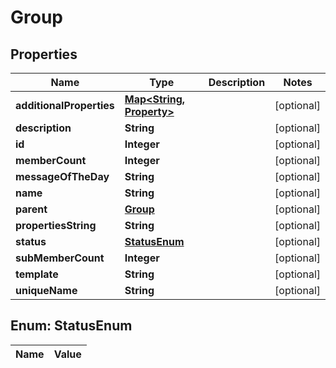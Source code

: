 
# Group

## Properties
Name | Type | Description | Notes
------------ | ------------- | ------------- | -------------
**additionalProperties** | [**Map&lt;String, Property&gt;**](Property.md) |  |  [optional]
**description** | **String** |  |  [optional]
**id** | **Integer** |  |  [optional]
**memberCount** | **Integer** |  |  [optional]
**messageOfTheDay** | **String** |  |  [optional]
**name** | **String** |  |  [optional]
**parent** | [**Group**](Group.md) |  |  [optional]
**propertiesString** | **String** |  |  [optional]
**status** | [**StatusEnum**](#StatusEnum) |  |  [optional]
**subMemberCount** | **Integer** |  |  [optional]
**template** | **String** |  |  [optional]
**uniqueName** | **String** |  |  [optional]


<a name="StatusEnum"></a>
## Enum: StatusEnum
Name | Value
---- | -----



